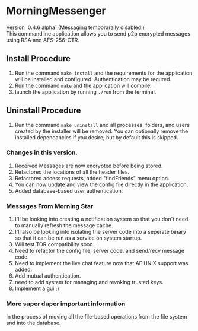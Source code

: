 # MorningMessenger
<p>
Version `0.4.6 alpha` (Messaging temporarally disabled.)<br>
This commandline application allows you to send p2p encrypted messages using RSA and AES-256-CTR.
</p>

## Install Procedure
1. Run the command `make install` and the requirements for the application will be installed and configured. Authentication may be requred.
2. Run the command `make` and the application will compile.
3. launch the application by running `./run` from the terminal.

## Uninstall Procedure
1. Run the command `make uninstall` and all processes, folders, and users created by the installer will be removed. You can optionally remove the installed dependancies if you desire; but by default this is skipped.

### Changes in this version.
1. Received Messages are now encrypted before being stored.
2. Refactored the locations of all the header files.
3. Refactored access requests, added "findFriends" menu option.
4. You can now update and view the config file directly in the application.
5. Added database-based user authentication.

### Messages From Morning Star
1. I'll be looking into creating a notification system so that you don't need to manually refresh the message cache.
2. I'll also be looking into isolating the server code into a seperate binary so that it can be run as a service on system startup.
3. Will test TOR compatibility soon..
4. Need to refactor the config file, server code, and send/recv message code.
5. Need to implement the live chat feature now that AF UNIX support was added.
6. Add mutual authentication.
7. need to add system for managing and revoking trusted keys.
8. Implement a gui ;)

### More super duper important information
In the process of moving all the file-based operations from the file system and into the database.
